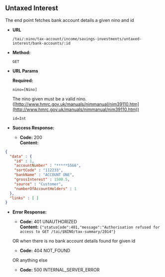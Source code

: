 Untaxed Interest
----------------
  The end point fetches bank account details a given nino and id
  
* **URL**

  `/tai/:nino/tax-account/income/savings-investments/untaxed-interest/bank-accounts/:id`

* **Method:**
  
  `GET`
  
*  **URL Params**

   **Required:**
 
   `nino=[Nino]` 
   
   The nino given must be a valid nino. ([http://www.hmrc.gov.uk/manuals/nimmanual/nim39110.htm](http://www.hmrc.gov.uk/manuals/nimmanual/nim39110.htm))

   `id=Int`

* **Success Response:**

  * **Code:** 200 <br />
    **Content:** 

```json
{
  "data" : {
    "id" : 1,
    "accountNumber" : "*****5566",
    "sortCode" : "112233",
    "bankName" : "ACCOUNT ONE",
    "grossInterest" : 1500.5,
    "source" : "Customer",
    "numberOfAccountHolders" : 1
  },
  "links" : [ ]
}
```
 
* **Error Response:**

  * **Code:** 401 UNAUTHORIZED <br />
    **Content:** `{"statusCode":401,"message":"Authorisation refused for access to GET /tai/$NINO/tax-summary/2014"}`

  OR when there is no bank account details found for given id

  * **Code:** 404 NOT_FOUND <br />
  
  OR anything else
  
  * **Code:** 500 INTERNAL_SERVER_ERROR <br />



